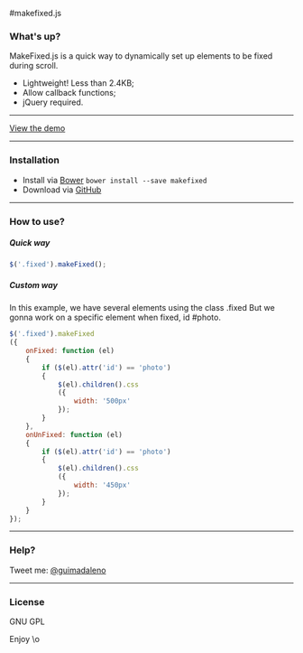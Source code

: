 #makefixed.js

### What's up?

MakeFixed.js is a quick way to dynamically set up elements to be fixed during scroll.

  - Lightweight! Less than 2.4KB;
  - Allow callback functions;
  - jQuery required.

---

[View the demo](https://guimadaleno.github.io/demos/makefixed.js)

---

### Installation

- Install via [Bower](http://bower.io) ```bower install --save makefixed```
- Download via [GitHub](https://github.com/guimadaleno/makefixed.js/archive/master.zip)

---

### How to use?

##### Quick way

```javascript
$('.fixed').makeFixed();
```

##### Custom way

In this example, we have several elements using the class .fixed
But we gonna work on a specific element when fixed, id #photo.

```javascript
$('.fixed').makeFixed
({
	onFixed: function (el)
	{
		if ($(el).attr('id') == 'photo')
		{
			$(el).children().css
			({
				width: '500px'
			});
		}
	},
	onUnFixed: function (el)
	{
		if ($(el).attr('id') == 'photo')
		{
			$(el).children().css
			({
				width: '450px'
			});
		}
	}
});
```

---

### Help?
Tweet me: [@guimadaleno](http://twitter.com/guimadaleno)

---

### License
GNU GPL

Enjoy \o
